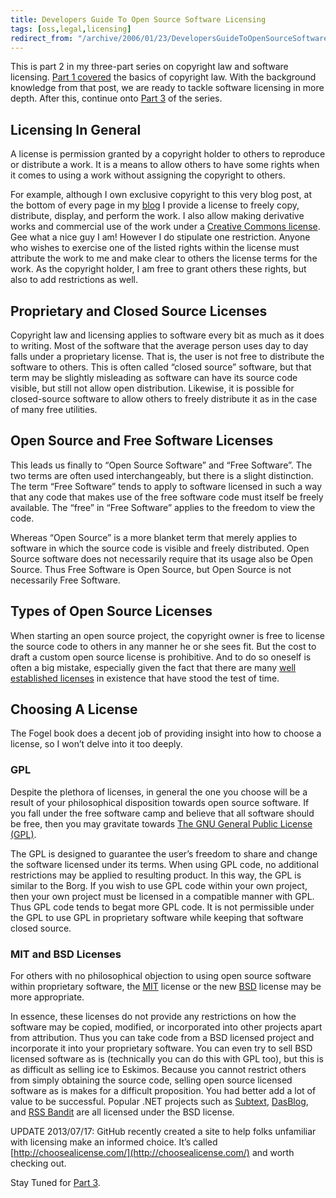 ```yaml
---
title: Developers Guide To Open Source Software Licensing
tags: [oss,legal,licensing]
redirect_from: "/archive/2006/01/23/DevelopersGuideToOpenSourceSoftwareLicensing.aspx/"
---
```


This is part 2 in my three-part series on copyright law and software
licensing. [Part 1
covered](https://haacked.com/archive/2006/01/24/TheDevelopersGuideToCopyrightLaw-Part1.aspx)
the basics of copyright law. With the background knowledge from that
post, we are ready to tackle software licensing in more depth. After
this, continue onto [Part
3](https://haacked.com/archive/2006/01/25/WhoOwnstheCopyrightforAnOpenSourceProject.aspx)
of the series.

## Licensing In General

A license is permission granted by a copyright holder to others to
reproduce or distribute a work. It is a means to allow others to have
some rights when it comes to using a work without assigning the
copyright to others.

For example, although I own exclusive copyright to this very blog post,
at the bottom of every page in my [blog](https://haacked.com/) I provide
a license to freely copy, distribute, display, and perform the work. I
also allow making derivative works and commercial use of the work under
a [Creative Commons
license](http://creativecommons.org/licenses/by/2.0/). Gee what a nice
guy I am! However I do stipulate one restriction. Anyone who wishes to
exercise one of the listed rights within the license must attribute the
work to me and make clear to others the license terms for the work. As
the copyright holder, I am free to grant others these rights, but also
to add restrictions as well.

## Proprietary and Closed Source Licenses

Copyright law and licensing applies to software every bit as much as it
does to writing. Most of the software that the average person uses day
to day falls under a proprietary license. That is, the user is not free
to distribute the software to others. This is often called “closed
source” software, but that term may be slightly misleading as software
can have its source code visible, but still not allow open distribution.
Likewise, it is possible for closed-source software to allow others to
freely distribute it as in the case of many free utilities.

## Open Source and Free Software Licenses

This leads us finally to “Open Source Software” and “Free Software”. The
two terms are often used interchangeably, but there is a slight
distinction. The term “Free Software” tends to apply to software
licensed in such a way that any code that makes use of the free software
code must itself be freely available. The “free” in “Free Software”
applies to the freedom to view the code.

Whereas “Open Source” is a more blanket term that merely applies to
software in which the source code is visible and freely distributed.
Open Source software does not necessarily require that its usage also be
Open Source. Thus Free Software is Open Source, but Open Source is not
necessarily Free Software.

## Types of Open Source Licenses

When starting an open source project, the copyright owner is free to
license the source code to others in any manner he or she sees fit. But
the cost to draft a custom open source license is prohibitive. And to do
so oneself is often a big mistake, especially given the fact that there
are many [well established
licenses](http://www.opensource.org/licenses/) in existence that have
stood the test of time.

## Choosing A License

The Fogel book does a decent job of providing insight into how to choose
a license, so I won’t delve into it too deeply.

### GPL

Despite the plethora of licenses, in general the one you choose will be
a result of your philosophical disposition towards open source software.
If you fall under the free software camp and believe that all software
should be free, then you may gravitate towards [The GNU General Public
License (GPL)](http://www.opensource.org/licenses/gpl-license.php).

The GPL is designed to guarantee the user’s freedom to share and change
the software licensed under its terms. When using GPL code, no
additional restrictions may be applied to resulting product. In this
way, the GPL is similar to the Borg. If you wish to use GPL code within
your own project, then your own project must be licensed in a compatible
manner with GPL. Thus GPL code tends to begat more GPL code. It is not
permissible under the GPL to use GPL in proprietary software while
keeping that software closed source.

### MIT and BSD Licenses

For others with no philosophical objection to using open source software
within proprietary software, the
[MIT](http://www.opensource.org/licenses/mit-license.php) license or the
new [BSD](http://www.opensource.org/licenses/bsd-license.php) license
may be more appropriate.

In essence, these licenses do not provide any restrictions on how the
software may be copied, modified, or incorporated into other projects
apart from attribution. Thus you can take code from a BSD licensed
project and incorporate it into your proprietary software. You can even
try to sell BSD licensed software as is (technically you can do this
with GPL too), but this is as difficult as selling ice to Eskimos.
Because you cannot restrict others from simply obtaining the source
code, selling open source licensed software as is makes for a difficult
proposition. You had better add a lot of value to be successful. Popular
.NET projects such as [Subtext](http://subtextproject.com/),
[DasBlog](http://www.dasblog.net/), and [RSS
Bandit](http://www.rssbandit.org/) are all licensed under the BSD
license.

UPDATE 2013/07/17: GitHub recently created a site to help folks
unfamiliar with licensing make an informed choice. It’s called
[http://choosealicense.com/](http://choosealicense.com/) and worth
checking out.

Stay Tuned for [Part
3](https://haacked.com/archive/2006/01/26/WhoOwnstheCopyrightforAnOpenSourceProject.aspx "Part 3").

